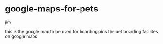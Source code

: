 google-maps-for-pets
====================

jim

this is the google map to be used for boarding  pins the pet boarding facilites on google maps
